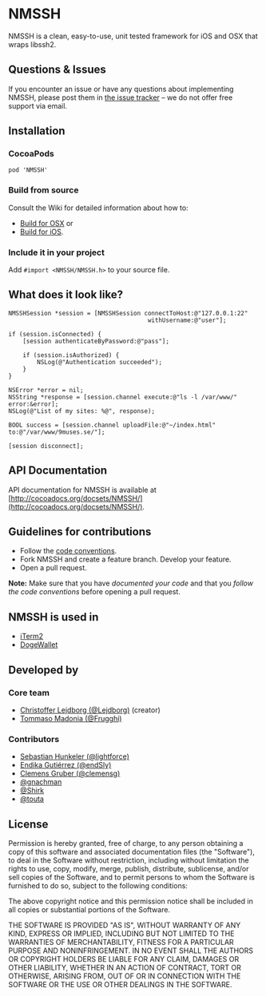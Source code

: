 # NMSSH

NMSSH is a clean, easy-to-use, unit tested framework for iOS and OSX that wraps libssh2.

## Questions & Issues

If you encounter an issue or have any questions about implementing NMSSH, please post them in [the issue tracker](https://github.com/NMSSH/NMSSH/issues) – we do not offer free support via email.

## Installation

### CocoaPods

    pod 'NMSSH'

### Build from source

Consult the Wiki for detailed information about how to:

* [Build for OSX](https://github.com/NMSSH/NMSSH/wiki/Build-and-use-in-your-OSX-project) or
* [Build for iOS](https://github.com/NMSSH/NMSSH/wiki/Build-and-use-in-your-iOS-project).

### Include it in your project

Add `#import <NMSSH/NMSSH.h>` to your source file.

## What does it look like?

```objc
NMSSHSession *session = [NMSSHSession connectToHost:@"127.0.0.1:22"
                                       withUsername:@"user"];

if (session.isConnected) {
    [session authenticateByPassword:@"pass"];

    if (session.isAuthorized) {
        NSLog(@"Authentication succeeded");
    }
}
    
NSError *error = nil;
NSString *response = [session.channel execute:@"ls -l /var/www/" error:&error];
NSLog(@"List of my sites: %@", response);
    
BOOL success = [session.channel uploadFile:@"~/index.html" to:@"/var/www/9muses.se/"];

[session disconnect];
```

## API Documentation

API documentation for NMSSH is available at [http://cocoadocs.org/docsets/NMSSH/](http://cocoadocs.org/docsets/NMSSH/).

## Guidelines for contributions

* Follow the [code conventions](https://github.com/Lejdborg/cocoa-conventions/).
* Fork NMSSH and create a feature branch. Develop your feature.
* Open a pull request.

**Note:** Make sure that you have _documented your code_ and that you _follow the code conventions_ before opening a pull request.

## NMSSH is used in

* [iTerm2](https://github.com/gnachman/iTerm2)
* [DogeWallet](https://github.com/SlayterDev/DogeWallet)

## Developed by

### Core team

* [Christoffer Lejdborg (@Lejdborg)](https://github.com/Lejdborg) (creator)
* [Tommaso Madonia (@Frugghi)](https://github.com/Frugghi)

### Contributors

* [Sebastian Hunkeler (@lightforce)](https://github.com/lightforce)
* [Endika Gutiérrez (@endSly)](https://github.com/endSly)
* [Clemens Gruber (@clemensg)](https://github.com/clemensg)
* [@gnachman](https://github.com/gnachman)
* [@Shirk](https://github.com/Shirk)
* [@touta](https://github.com/touta)

## License

Permission is hereby granted, free of charge, to any person obtaining a copy of this software and associated documentation files (the "Software"), to deal in the Software without restriction, including without limitation the rights to use, copy, modify, merge, publish, distribute, sublicense, and/or sell copies of the Software, and to permit persons to whom the Software is furnished to do so, subject to the following conditions:

The above copyright notice and this permission notice shall be included in all copies or substantial portions of the Software.

THE SOFTWARE IS PROVIDED "AS IS", WITHOUT WARRANTY OF ANY KIND, EXPRESS OR IMPLIED, INCLUDING BUT NOT LIMITED TO THE WARRANTIES OF MERCHANTABILITY, FITNESS FOR A PARTICULAR PURPOSE AND NONINFRINGEMENT. IN NO EVENT SHALL THE AUTHORS OR COPYRIGHT HOLDERS BE LIABLE FOR ANY CLAIM, DAMAGES OR OTHER LIABILITY, WHETHER IN AN ACTION OF CONTRACT, TORT OR OTHERWISE, ARISING FROM, OUT OF OR IN CONNECTION WITH THE SOFTWARE OR THE USE OR OTHER DEALINGS IN THE SOFTWARE.
